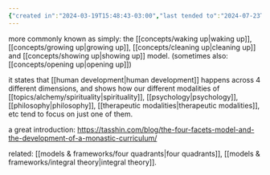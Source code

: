 ```yaml
---
{"created in":"2024-03-19T15:48:43-03:00","last tended to":"2024-07-23T01:49:36-03:00","aliases":["four facets"],"tags":["alchemy","integraltheory","framework","🌿"],"dg-publish":true,"permalink":"/models-and-frameworks/four-facets-of-integral-development/","dgPassFrontmatter":true,"created":"2024-03-19T15:48:43.680-03:00","updated":"2024-08-28T14:55:57.518-03:00"}
---
```


more commonly known as simply: the [[concepts/waking up\|waking up]], [[concepts/growing up\|growing up]], [[concepts/cleaning up\|cleaning up]] and [[concepts/showing up\|showing up]] model. (sometimes also: [[concepts/opening up\|opening up]])

it states that [[human development\|human development]] happens across 4 different dimensions, and shows how our different modalities of [[topics/alchemy/spirituality\|spirituality]], [[psychology\|psychology]], [[philosophy\|philosophy]], [[therapeutic modalities\|therapeutic modalities]], etc tend to focus on just one of them.

a great introduction: https://tasshin.com/blog/the-four-facets-model-and-the-development-of-a-monastic-curriculum/

related: [[models & frameworks/four quadrants\|four quadrants]], [[models & frameworks/integral theory\|integral theory]].